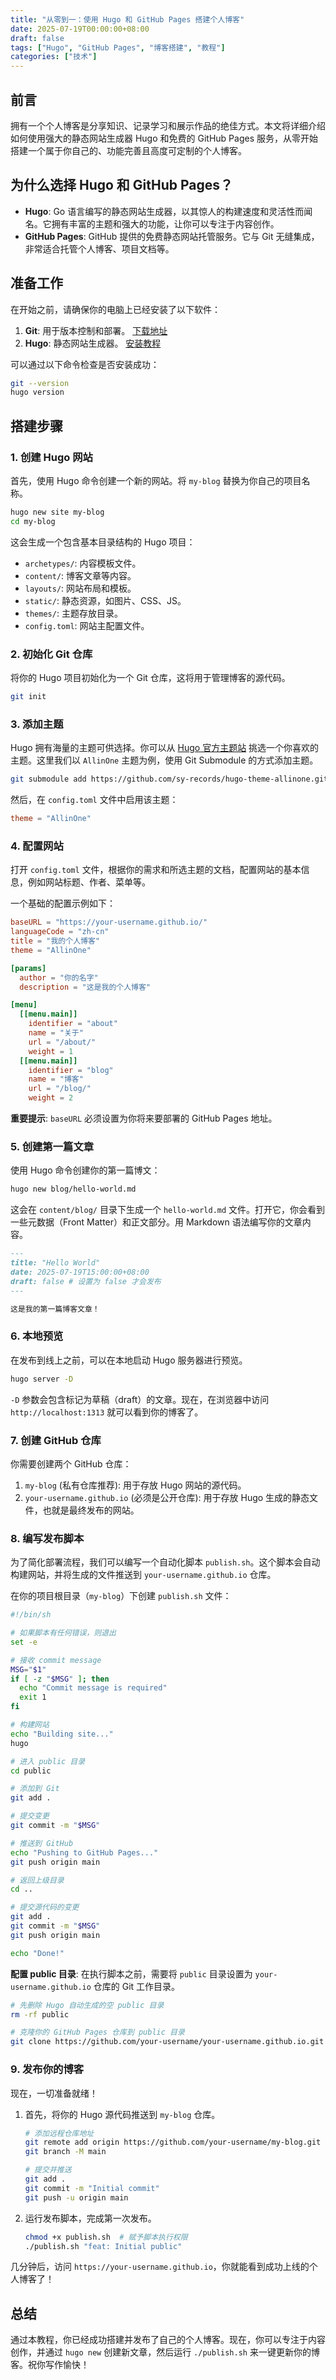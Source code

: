 ```yaml
---
title: "从零到一：使用 Hugo 和 GitHub Pages 搭建个人博客"
date: 2025-07-19T00:00:00+08:00
draft: false
tags: ["Hugo", "GitHub Pages", "博客搭建", "教程"]
categories: ["技术"]
---
```


## 前言

拥有一个个人博客是分享知识、记录学习和展示作品的绝佳方式。本文将详细介绍如何使用强大的静态网站生成器 Hugo 和免费的 GitHub Pages 服务，从零开始搭建一个属于你自己的、功能完善且高度可定制的个人博客。

## 为什么选择 Hugo 和 GitHub Pages？

- **Hugo**: Go 语言编写的静态网站生成器，以其惊人的构建速度和灵活性而闻名。它拥有丰富的主题和强大的功能，让你可以专注于内容创作。
- **GitHub Pages**: GitHub 提供的免费静态网站托管服务。它与 Git 无缝集成，非常适合托管个人博客、项目文档等。

## 准备工作

在开始之前，请确保你的电脑上已经安装了以下软件：

1.  **Git**: 用于版本控制和部署。 [下载地址](https://git-scm.com/)
2.  **Hugo**: 静态网站生成器。 [安装教程](https://gohugo.io/getting-started/installing/)

可以通过以下命令检查是否安装成功：

```bash
git --version
hugo version
```

## 搭建步骤

### 1. 创建 Hugo 网站

首先，使用 Hugo 命令创建一个新的网站。将 `my-blog` 替换为你自己的项目名称。

```bash
hugo new site my-blog
cd my-blog
```

这会生成一个包含基本目录结构的 Hugo 项目：

- `archetypes/`: 内容模板文件。
- `content/`: 博客文章等内容。
- `layouts/`: 网站布局和模板。
- `static/`: 静态资源，如图片、CSS、JS。
- `themes/`: 主题存放目录。
- `config.toml`: 网站主配置文件。

### 2. 初始化 Git 仓库

将你的 Hugo 项目初始化为一个 Git 仓库，这将用于管理博客的源代码。

```bash
git init
```

### 3. 添加主题

Hugo 拥有海量的主题可供选择。你可以从 [Hugo 官方主题站](https://themes.gohugo.io/) 挑选一个你喜欢的主题。这里我们以 `AllinOne` 主题为例，使用 Git Submodule 的方式添加主题。

```bash
git submodule add https://github.com/sy-records/hugo-theme-allinone.git themes/AllinOne
```

然后，在 `config.toml` 文件中启用该主题：

```toml
theme = "AllinOne"
```

### 4. 配置网站

打开 `config.toml` 文件，根据你的需求和所选主题的文档，配置网站的基本信息，例如网站标题、作者、菜单等。

一个基础的配置示例如下：

```toml
baseURL = "https://your-username.github.io/"
languageCode = "zh-cn"
title = "我的个人博客"
theme = "AllinOne"

[params]
  author = "你的名字"
  description = "这是我的个人博客"

[menu]
  [[menu.main]]
    identifier = "about"
    name = "关于"
    url = "/about/"
    weight = 1
  [[menu.main]]
    identifier = "blog"
    name = "博客"
    url = "/blog/"
    weight = 2
```

**重要提示**: `baseURL` 必须设置为你将来要部署的 GitHub Pages 地址。

### 5. 创建第一篇文章

使用 Hugo 命令创建你的第一篇博文：

```bash
hugo new blog/hello-world.md
```

这会在 `content/blog/` 目录下生成一个 `hello-world.md` 文件。打开它，你会看到一些元数据（Front Matter）和正文部分。用 Markdown 语法编写你的文章内容。

```markdown
---
title: "Hello World"
date: 2025-07-19T15:00:00+08:00
draft: false # 设置为 false 才会发布
---

这是我的第一篇博客文章！
```

### 6. 本地预览

在发布到线上之前，可以在本地启动 Hugo 服务器进行预览。

```bash
hugo server -D
```

`-D` 参数会包含标记为草稿（draft）的文章。现在，在浏览器中访问 `http://localhost:1313` 就可以看到你的博客了。

### 7. 创建 GitHub 仓库

你需要创建两个 GitHub 仓库：

1.  `my-blog` (私有仓库推荐): 用于存放 Hugo 网站的源代码。
2.  `your-username.github.io` (必须是公开仓库): 用于存放 Hugo 生成的静态文件，也就是最终发布的网站。

### 8. 编写发布脚本

为了简化部署流程，我们可以编写一个自动化脚本 `publish.sh`。这个脚本会自动构建网站，并将生成的文件推送到 `your-username.github.io` 仓库。

在你的项目根目录（`my-blog`）下创建 `publish.sh` 文件：

```bash
#!/bin/sh

# 如果脚本有任何错误，则退出
set -e

# 接收 commit message
MSG="$1"
if [ -z "$MSG" ]; then
  echo "Commit message is required"
  exit 1
fi

# 构建网站
echo "Building site..."
hugo

# 进入 public 目录
cd public

# 添加到 Git
git add .

# 提交变更
git commit -m "$MSG"

# 推送到 GitHub
echo "Pushing to GitHub Pages..."
git push origin main

# 返回上级目录
cd ..

# 提交源代码的变更
git add .
git commit -m "$MSG"
git push origin main

echo "Done!"
```

**配置 public 目录**: 在执行脚本之前，需要将 `public` 目录设置为 `your-username.github.io` 仓库的 Git 工作目录。

```bash
# 先删除 Hugo 自动生成的空 public 目录
rm -rf public

# 克隆你的 GitHub Pages 仓库到 public 目录
git clone https://github.com/your-username/your-username.github.io.git public
```

### 9. 发布你的博客

现在，一切准备就绪！

1.  首先，将你的 Hugo 源代码推送到 `my-blog` 仓库。

    ```bash
    # 添加远程仓库地址
    git remote add origin https://github.com/your-username/my-blog.git
    git branch -M main
    
    # 提交并推送
    git add .
    git commit -m "Initial commit"
    git push -u origin main
    ```

2.  运行发布脚本，完成第一次发布。

    ```bash
    chmod +x publish.sh  # 赋予脚本执行权限
    ./publish.sh "feat: Initial public"
    ```

几分钟后，访问 `https://your-username.github.io`，你就能看到成功上线的个人博客了！

## 总结

通过本教程，你已经成功搭建并发布了自己的个人博客。现在，你可以专注于内容创作，并通过 `hugo new` 创建新文章，然后运行 `./publish.sh` 来一键更新你的博客。祝你写作愉快！
